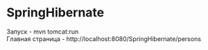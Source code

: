 # SpringHibernate
Запуск - mvn tomcat:run <br>
Главная страница - http://localhost:8080/SpringHibernate/persons
